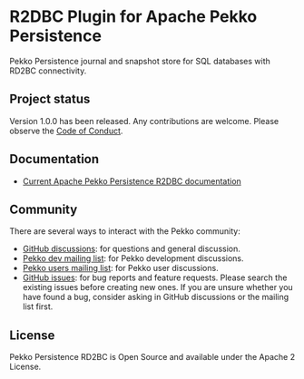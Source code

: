 # R2DBC Plugin for Apache Pekko Persistence

Pekko Persistence journal and snapshot 
store for SQL databases with RD2BC connectivity.

## Project status

Version 1.0.0 has been released. Any contributions are welcome. Please observe the [Code of Conduct](https://github.com/apache/incubator-pekko-persistence-r2dbc?tab=coc-ov-file#readme).

## Documentation

* [Current Apache Pekko Persistence R2DBC documentation](https://pekko.apache.org/docs/pekko-persistence-r2dbc/current/)

## Community

There are several ways to interact with the Pekko community:

- [GitHub discussions](https://github.com/apache/incubator-pekko-persistence-jdbc/discussions): for questions and general discussion.
- [Pekko dev mailing list](https://lists.apache.org/list.html?dev@pekko.apache.org): for Pekko development discussions.
- [Pekko users mailing list](https://lists.apache.org/list.html?users@pekko.apache.org): for Pekko user discussions.
- [GitHub issues](https://github.com/apache/incubator-pekko-persistence-r2dbc/issues): for bug reports and feature requests. Please search the existing issues before creating new ones. If you are unsure whether you have found a bug, consider asking in GitHub discussions or the mailing list first.

## License

Pekko Persistence RD2BC is Open Source and available under the Apache 2 License.
